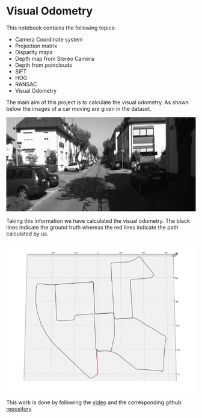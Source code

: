 # Visual Odometry

This notebook contains the following topics:

- Camera Coordinate system
- Projection matrix
- Disparity maps
- Depth map from Stereo Camera
- Depth from poinclouds
- SIFT
- HOG
- RANSAC
- Visual Odometry

The main aim of this project is to calculate the visual odometry. As shown below the images of a car moving are given in the dataset. 

<p align="center">
  <img src="https://github.com/ananyaverma2/visual_odometry/blob/master/images/gif1.gif" alt="animated" width="800" height="250"/>
</p>

Taking this information we have calculated the visual odometry. The black lines indicate the ground truth whereas the red lines indicate the path calculated by us.

<p align="center">
  <img src="https://github.com/ananyaverma2/visual_odometry/blob/master/images/gif2.gif" alt="animated" width="700" height="400"/>
</p>

This work is done by following the [video](https://www.youtube.com/watch?v=SXW0CplaTTQ&list=PLrHDCRerOaI9HfgZDbiEncG5dx7S3Nz6X) and the corresponding github [repository](https://github.com/FoamoftheSea/KITTI_visual_odometry) 


